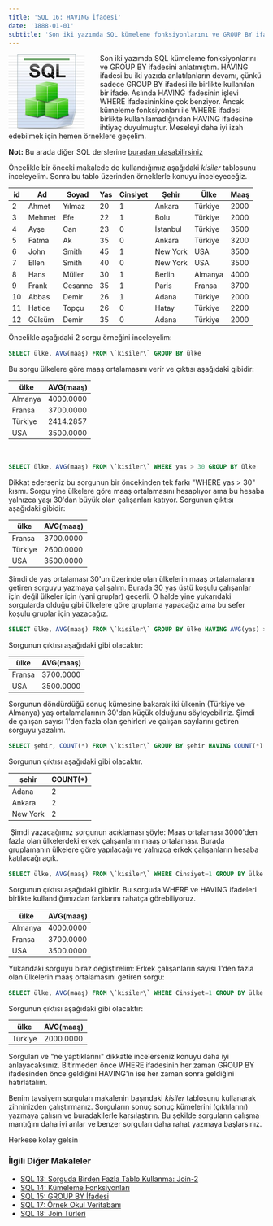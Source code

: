 ```yaml
---
title: 'SQL 16: HAVING İfadesi'
date: '1888-01-01'
subtitle: 'Son iki yazımda SQL kümeleme fonksiyonlarını ve GROUP BY ifadesini anlatmıştım. HAVING ifadesi bu iki yazıda anlatılanların devamı, çünkü sadece GROUP BY ifadesi ile birlikte kullanılan bir ifade.'
---
```


<img align="left" style="margin-right: 30px;margin-bottom: 0px;"  src="img/blog/Schema-SQL1.jpg">

Son iki yazımda SQL kümeleme fonksiyonlarını ve GROUP BY ifadesini anlatmıştım. HAVING ifadesi bu iki yazıda anlatılanların devamı, çünkü sadece GROUP BY ifadesi ile birlikte kullanılan bir ifade. Aslında HAVING ifadesinin işlevi WHERE ifadesininkine çok benziyor. Ancak kümeleme fonksiyonları ile WHERE ifadesi birlikte kullanılamadığından HAVING ifadesine ihtiyaç duyulmuştur. Meseleyi daha iyi izah edebilmek için hemen örneklere geçelim.

**Not:** Bu arada diğer SQL derslerine [buradan ulaşabilirsiniz](/sql-dersleri) 

Öncelikle bir önceki makalede de kullandığımız aşağıdaki _kisiler_ tablosunu inceleyelim. Sonra bu tablo üzerinden örneklerle konuyu inceleyeceğiz.

| id  | Ad  | Soyad | Yas | Cinsiyet | Şehir | Ülke | Maaş |
| --- | --- | --- | --- | --- | --- | --- | --- |
| 2   | Ahmet | Yılmaz | 20  | 1   | Ankara | Türkiye | 2000 |
| 3   | Mehmet | Efe | 22  | 1   | Bolu | Türkiye | 2000 |
| 4   | Ayşe | Can | 23  | 0   | İstanbul | Türkiye | 3500 |
| 5   | Fatma | Ak  | 35  | 0   | Ankara | Türkiye | 3200 |
| 6   | John | Smith | 45  | 1   | New York | USA | 3500 |
| 7   | Ellen | Smith | 40  | 0   | New York | USA | 3500 |
| 8   | Hans | Müller | 30  | 1   | Berlin | Almanya | 4000 |
| 9   | Frank | Cesanne | 35  | 1   | Paris | Fransa | 3700 |
| 10  | Abbas | Demir | 26  | 1   | Adana | Türkiye | 2000 |
| 11  | Hatice | Topçu | 26  | 0   | Hatay | Türkiye | 2200 |
| 12  | Gülsüm | Demir | 35  | 0   | Adana | Türkiye | 2000 |

Öncelikle aşağıdaki 2 sorgu örneğini inceleyelim:

```sql
SELECT ülke, AVG(maaş) FROM \`kisiler\` GROUP BY ülke
```

Bu sorgu ülkelere göre maaş ortalamasını verir ve çıktısı aşağıdaki gibidir:

| ülke | AVG(maaş) |
| --- | --- |
| Almanya | 4000.0000 |
| Fransa | 3700.0000 |
| Türkiye | 2414.2857 |
| USA | 3500.0000 |

 

```sql
SELECT ülke, AVG(maaş) FROM \`kisiler\` WHERE yas > 30 GROUP BY ülke
```
Dikkat ederseniz bu sorgunun bir öncekinden tek farkı "WHERE yas > 30" kısmı. Sorgu yine ülkelere göre maaş ortalamasını hesaplıyor ama bu hesaba yalnızca yaşı 30'dan büyük olan çalışanları katıyor. Sorgunun çıktısı aşağıdaki gibidir:

| ülke | AVG(maaş) |
| --- | --- |
| Fransa | 3700.0000 |
| Türkiye | 2600.0000 |
| USA | 3500.0000 |

Şimdi de yaş ortalaması 30'un üzerinde olan ülkelerin maaş ortalamalarını getiren sorguyu yazmaya çalışalım. Burada 30 yaş üstü koşulu çalışanlar için değil ülkeler için (yani gruplar) geçerli. O halde yine yukarıdaki sorgularda olduğu gibi ülkelere göre gruplama yapacağız ama bu sefer koşulu gruplar için yazacağız.

```sql
SELECT ülke, AVG(maaş) FROM \`kisiler\` GROUP BY ülke HAVING AVG(yas) > 30
```
Sorgunun çıktısı aşağıdaki gibi olacaktır:

| ülke | AVG(maaş) |
| --- | --- |
| Fransa | 3700.0000 |
| USA | 3500.0000 |

Sorgunun döndürdüğü sonuç kümesine bakarak iki ülkenin (Türkiye ve Almanya) yaş ortalamalarının 30'dan küçük olduğunu söyleyebiliriz. Şimdi de çalışan sayısı 1'den fazla olan şehirleri ve çalışan sayılarını getiren sorguyu yazalım.

```sql
SELECT şehir, COUNT(*) FROM \`kisiler\` GROUP BY şehir HAVING COUNT(*) > 1
```
Sorgunun çıktısı aşağıdaki gibi olacaktır.

| şehir | COUNT(*) |
| --- | --- |
| Adana | 2   |
| Ankara | 2   |
| New York | 2   |

 Şimdi yazacağımız sorgunun açıklaması şöyle: Maaş ortalaması 3000'den fazla olan ülkelerdeki erkek çalışanların maaş ortalaması. Burada gruplamanın ülkelere göre yapılacağı ve yalnızca erkek çalışanların hesaba katılacağı açık.

```sql
SELECT ülke, AVG(maaş) FROM \`kisiler\` WHERE Cinsiyet=1 GROUP BY ülke HAVING AVG(maaş) > 3000
```
Sorgunun çıktısı aşağıdaki gibidir. Bu sorguda WHERE ve HAVING ifadeleri birlikte kullandığımızdan farklarını rahatça görebiliyoruz.

| ülke | AVG(maaş) |
| --- | --- |
| Almanya | 4000.0000 |
| Fransa | 3700.0000 |
| USA | 3500.0000 |

Yukarıdaki sorguyu biraz değiştirelim: Erkek çalışanların sayısı 1'den fazla olan ülkelerin maaş ortalamasını getiren sorgu:

```sql
SELECT ülke, AVG(maaş) FROM \`kisiler\` WHERE Cinsiyet=1 GROUP BY ülke HAVING COUNT(*) > 1
```
Sorgunun çıktısı aşağıdaki gibi olacaktır:

| ülke | AVG(maaş) |
| --- | --- |
| Türkiye | 2000.0000 |

Sorguları ve "ne yaptıklarını" dikkatle incelerseniz konuyu daha iyi anlayacaksınız. Bitirmeden önce WHERE ifadesinin her zaman GROUP BY ifadesinden önce geldiğini HAVING'in ise her zaman sonra geldiğini hatırlatalım.

Benim tavsiyem sorguları makalenin başındaki _kisiler_ tablosunu kullanarak zihninizden çalıştırmanız. Sorguların sonuç sonuç kümelerini (çıktılarını) yazmaya çalışın ve buradakilerle karşılaştırın. Bu şekilde sorguların çalışma mantığını daha iyi anlar ve benzer sorguları daha rahat yazmaya başlarsınız.

Herkese kolay gelsin

### İlgili Diğer Makaleler

- [SQL 13: Sorguda Birden Fazla Tablo Kullanma: Join-2](/sql-13-sorguda-birden-fazla-tablo-kullanma-join-2)
- [SQL 14: Kümeleme Fonksiyonları](/sql-14-kumeleme-fonksiyonlari)
- [SQL 15: GROUP BY İfadesi](/sql-15-group-by-ifadesi)
- [SQL 17: Örnek Okul Veritabanı](/sql-17-ornek-okul-veritabani)
- [SQL 18: Join Türleri](/sql-18-join-turleri)


